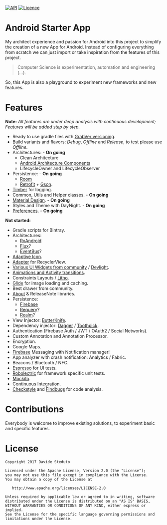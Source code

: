 [![API](https://img.shields.io/badge/API-19%2B-green.svg?style=flat)](https://android-arsenal.com/api?level=19)
[![Licence](https://img.shields.io/badge/Licence-Apache2-blue.svg)](http://www.apache.org/licenses/LICENSE-2.0)

# Android Starter App
My architect experience and passion for Android into this project to simplify the creation of a new App for Android.
Instead of configuring everything from scratch we can just import or take inspiration from the features of this project.

> Computer Science is experimentation, automation and engineering (...).

So, this App is also a playground to experiment new frameworks and new features.

# Features
**Note:** _All features are under deep analysis with continuous development; Features will be added step by step._
- Ready to use gradle files with [GrabVer versioning](https://github.com/davideas/GrabVer).
- Build variants and flavors: _Debug_, _Offline_ and _Release_, to test please use _Offline_.
- Architectures: - **On going**
  - Clean Architecture
  - [Android Architecture Components](https://developer.android.com/topic/libraries/architecture/index.html)
  - LifecycleOwner and LifecycleObserver
- Persistence: - **On going**
  - [Room](https://developer.android.com/topic/libraries/architecture/room.html)
  - [Retrofit](http://square.github.io/retrofit/) + [Gson](https://github.com/google/gson).
- [Timber](https://github.com/JakeWharton/timber) for logging.
- Common, Utils and Helper classes. - **On going**
- [Material Design](https://material.io/). - **On going**
- Styles and Theme with DayNight. - **On going**
- [Preferences](https://medium.com/@JakobUlbrich/building-a-settings-screen-for-android-part-1-5959aa49337c). - **On going**

**Not started:**
- Gradle scripts for Bintray.
- Architectures:
  - [RxAndroid](https://github.com/ReactiveX/RxAndroid)
  - [Flux](http://lgvalle.xyz/2015/08/04/flux-architecture/)?
  - [EventBus](http://greenrobot.org/eventbus/)?
- [Adaptive Icon](https://developer.android.com/preview/features/adaptive-icons.html).
- [Adapter](https://github.com/davideas/FlexibleAdapter) for RecyclerView.
- [Various UI Widgets from community](https://github.com/davideas?tab=stars) / [Devlight](https://github.com/Devlight).
- [Animations and Activity transitions](https://github.com/davideas?page=1&tab=stars&utf8=%E2%9C%93&q=transition).
- Constraints Layouts / [Litho](http://fblitho.com/).
- [Glide](https://github.com/bumptech/glide) for image loading and caching.
- Best drawer from community.
- [About](https://github.com/davideas?page=1&tab=stars&utf8=%E2%9C%93&q=about) & ReleaseNote libraries.
- Persistence:
  - [Firebase](https://firebase.google.com/products/)
  - [Requery](https://github.com/requery/requery/)?
  - [Realm](https://realm.io/docs/java/latest/)?
- View Injector: [ButterKnife](https://github.com/JakeWharton/butterknife).
- Dependency injector: [Dagger](http://google.github.io/dagger/) / [Toothpick](https://github.com/stephanenicolas/toothpick).
- Authentication (Firebase Auth / JWT / OAuth2 / Social Networks).
- Custom Annotation and Annotation Processor.
- Encryption.
- Google Maps.
- [Firebase](https://github.com/firebase/quickstart-android) Messaging with Notification manager!
- App analyzer with crash notification: Analytics / Fabric.
- Beacons / Bluetooth / NFC.
- [Espresso](https://google.github.io/android-testing-support-library/) for UI tests.
- [Robolectric](http://robolectric.org/) for framework specific unit tests.
- [Mockito](http://mockito.org/).
- Continuous Integration.
- [Checkstyle](http://checkstyle.sourceforge.net/) and [Findbugs](http://findbugs.sourceforge.net/) for code analysis.

# Contributions
Everybody is welcome to improve existing solutions, to experiment basic and specific features.

# License

    Copyright 2017 Davide Steduto

    Licensed under the Apache License, Version 2.0 (the "License");
    you may not use this file except in compliance with the License.
    You may obtain a copy of the License at

       http://www.apache.org/licenses/LICENSE-2.0

    Unless required by applicable law or agreed to in writing, software
    distributed under the License is distributed on an "AS IS" BASIS,
    WITHOUT WARRANTIES OR CONDITIONS OF ANY KIND, either express or implied.
    See the License for the specific language governing permissions and
    limitations under the License.